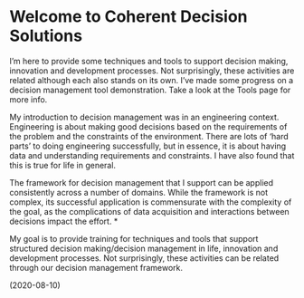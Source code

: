 # Welcome to Coherent Decision Solutions

I’m here to provide some techniques and tools to support decision making, innovation and development processes. Not surprisingly, these activities are related although each also stands on its own. I’ve made some progress on a decision management tool demonstration. Take a look at the Tools page for more info.

My introduction to decision management was in an engineering context. Engineering is about making good decisions based on the requirements of the problem and the constraints of the environment. There are lots of ‘hard parts’ to doing engineering successfully, but in essence, it is about having data and understanding requirements and constraints. I have also found that this is true for life in general.

The framework for decision management that I support can be applied consistently across a number of domains. While the framework is not complex, its successful application is commensurate with the complexity of the goal, as the complications of data acquisition and interactions between decisions impact the effort. *

My goal is to provide training for techniques and tools that support structured decision making/decision management in life, innovation and development processes. Not surprisingly, these activities can be related through our decision management framework.

(2020-08-10)